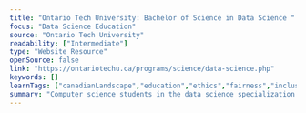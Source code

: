 ```yaml
---
title: "Ontario Tech University: Bachelor of Science in Data Science "
focus: "Data Science Education"
source: "Ontario Tech University"
readability: ["Intermediate"]
type: "Website Resource"
openSource: false
link: "https://ontariotechu.ca/programs/science/data-science.php"
keywords: []
learnTags: ["canadianLandscape","education","ethics","fairness","inclusivePractice","machineLearning"]
summary: "Computer science students in the data science specialization develop critical problem-solving, analytical and computational skills that enables students to turn vast quantities of data into insight. "
---
```

